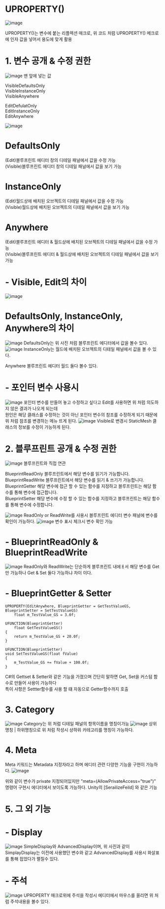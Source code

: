 
# UPROPERTY()

![image](https://user-images.githubusercontent.com/98040028/168943222-53b1686f-4ec6-44d0-acd1-9d4277a5feee.png)


UPROPERTY()는 변수에 붙는 리플렉션 매크로, 위 코드 처럼 UPROPERTY() 메크로에 인자 값을 넣어서 용도에 맞게 활용

# 1. 변수 공개 & 수정 권한
![image](https://user-images.githubusercontent.com/98040028/168943524-286b03bb-4a14-4736-8a26-c5e28c765b12.png)
맨 앞에 넣는 값

VisibleDefaultsOnly  
VisibleInstanceOnly  
VisibleAnywhere

EditDefulatOnly  
EditInstanceOnly  
EditAnywhere

![image](https://user-images.githubusercontent.com/98040028/168943628-c602866e-c382-492c-a3a7-94cd3bf4d694.png)
    	                         	                                                
# DefaultsOnly  
(Edit)블루프린트 에디터 창의 디테일 패널에서 값을 수정 가능  
(Visible)블루프린트 에디터 창의 디테일 패널에서 값을 보기 가능
# InstanceOnly  
(Edit)월드상에 배치된 오브젝트의 디테일 패널에서 값을 수정 가능  
(Visible)월드상에 배치된 오브젝트의 디테일 패널에서 값을 보기 가능
# Anywhere  
(Edit)블루프린트 에디터 & 월드상에 배치된 오브젝트의 디테일 패널에서 값을 수정 가능  
(Visible)블루프린트 에디터 & 월드상에 배치된 오브젝트의 디테일 패널에서 값을 보기 가능

# - Visible, Edit의 차이
![image](https://user-images.githubusercontent.com/98040028/168944399-045b7f14-29db-4ba4-99c4-6b4bf067acd7.png)

# DefaultsOnly, InstanceOnly, Anywhere의 차이
![image](https://user-images.githubusercontent.com/98040028/168944565-ff4c737c-03bf-4678-ac45-ba59462c7074.png)
DefaultsOnly는 위 사진 처럼 블루프린트 에디터에서 값을 볼수 있다.
![image](https://user-images.githubusercontent.com/98040028/168944617-d9758a78-897e-44df-b34b-2ab3b2baf6d3.png)
InstanceOnly는 월드에 배치된 오브젝트의 디테일 패널에서 값을 볼 수 있다.

Anywhere 블루프린트 에디터 월드 둘다 볼수 있다.

# - 포인터 변수 사용시 
![image](https://user-images.githubusercontent.com/98040028/168944931-f38018df-b593-4342-9bb3-6453cf73180b.png)
포인터 변수를 만들어 놓고 수정하고 싶다고 Edit를 사용하면 위 처럼 의도하지 않은 결과가 나오게 되는데  
원인은 해당 클래스를 수정하는 것이 아닌 포인터 변수의 참조를 수정하게 되기 때문에 위 처럼 참조를 변경하는 메뉴 뜨게 된다.
![image](https://user-images.githubusercontent.com/98040028/168945026-60cfd919-b87f-4b8f-b149-5bf74386ebe9.png)
Visible로 변경시 StaticMesh 클래스의 정보를 수정이 가능하게 된다.

# 2. 블루프린트 공개 & 수정 권한
![image](https://user-images.githubusercontent.com/98040028/168945151-db117837-4aba-48d4-90a2-32a54d89bcdd.png)
블루프린트와 직접 연관

BlueprintReadOnly	블루프린트에서 해당 변수를 읽기가 가능합니다.  
BlueprintReadWrite	블루프린트에서 해당 변수를 읽기 & 쓰기가 가능합니다.  
BlueprintGetter	해당 변수에 접근 할 수 있는 함수를 지정하고 블루프린트는 해당 함수를 통해 변수에 접근합니다.  
BlueprintSetter	해당 변수에 수정 할 수 있는 함수를 지정하고 블루프린트는 해당 함수를 통해 변수에 수정합니다.

![image](https://user-images.githubusercontent.com/98040028/168945211-1979769f-19fc-4273-97aa-04d59e72f002.png)
ReadOnly or ReadWrite를 사용시 블루프린트 에디터 변수 패널에 변수를 확인이 가능하다.
![image](https://user-images.githubusercontent.com/98040028/168945318-86e7f8cc-f974-4f57-9e80-e8075a0ac135.png)
변수 표시 체크시 변수 확인 가능

# - BlueprintReadOnly & BlueprintReadWrite
![image](https://user-images.githubusercontent.com/98040028/168945383-196f8de5-aaf8-47d9-98ff-1bb12ace2d02.png)
ReadOnly와 ReadWrite는 단순하게 블루프린트 내에ㅐ서 해당 변수를 Get만 가능하나 Get & Set 둘다 가능하냐 차이 이다.
# - BlueprintGetter & Setter
	UPROPERTY(EditAnywhere, BlueprintGetter = GetTestValueGS, BlueprintSetter = SetTestValueGS)
		float m_TestValue_GS = 3.0f;

	UFUNCTION(BlueprintGetter)
		float GetTestValueGS()
	{
		return m_TestValue_GS + 20.0f;
	}

	UFUNCTION(BlueprintSetter)
	void SetTestValueGS(float fValue)
	{
		m_TestValue_GS += fValue + 100.0f;
	}

C#의 Gettset & Setter와 같은 기능을 가졌으며 간단히 말하면 Get, Set을 커스텀 함수로 만들어 사용이 가능하다  
특이 사항은 Settter함수를 사용 할 떄 자동으로 Getter함수까지 호출

# 3. Category
![image](https://user-images.githubusercontent.com/98040028/168945687-05e8d18c-5a66-4365-9d61-ba97af54fe87.png)
Category는 위 처럼 디테일 패널의 항목이름을 명칭이가능
![image](https://user-images.githubusercontent.com/98040028/168945689-29135101-2b9a-4624-bcc6-dfe1404209be.png)
상위명칭 | 하위명칭으로 위 처럼 작성시 상하위 카테고리를 명칭이 가능하다.

# 4. Meta
Meta 키워드는 Metadata 지정자라고 하며 에디터 관련 다양한 기능을 구현이 가능하다.
![image](https://user-images.githubusercontent.com/98040028/168960091-cf7fea77-5459-4f09-809e-23a93f0a96b2.png)

위와 같이 변수가 private 지정되어있지만 "meta=(AllowPrivateAccess="true")" 명령어 구현시 에디터에서 보이도록 가능하다. Unity의 [SerailizeFeild] 와 같은 기능

# 5. 그 외 기능 
# - Display
![image](https://user-images.githubusercontent.com/98040028/168960890-5839e247-927a-4703-9ac3-6457b4f10266.png)
SimpleDisplay와 AdvancedDisplay이며, 위 사진과 같이 SimplayDisplay는 이전에 사용했던 변수와 같고 AdvancedDisplay를 사용시 화살표를 통해 접었다가 펼칠수 있다.
# - 주석
![image](https://user-images.githubusercontent.com/98040028/168961156-2bd32092-586a-480b-ac21-219b131c5713.png)
UPROPERTY 매크로위에 주석을 작성시 에디터에서 마우스를 올리면 위 처럼 주석내용을 볼수 있다.





